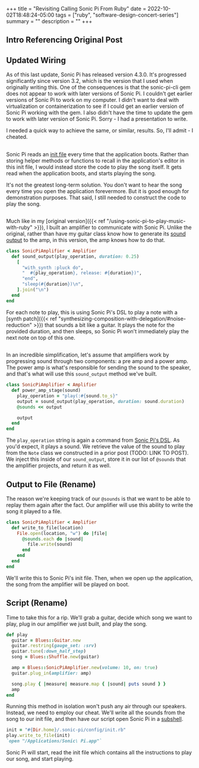 +++
title = "Revisiting Calling Sonic Pi From Ruby"
date = 2022-10-02T18:48:24-05:00
tags = ["ruby", "software-design-concert-series"]
summary = ""
description = ""
+++

## Intro Referencing Original Post

## Updated Wiring

As of this last update, Sonic Pi has released version 4.3.0. It's progressed
significantly since version 3.2, which is the version that I used when
originally writing this. One of the consequences is that the sonic-pi-cli gem
does not appear to work with later versions of Sonic Pi. I couldn't get earlier
versions of Sonic Pi to work on my computer. I didn't want to deal with
virtualization or containerization to see if I could get an earlier version of
Sonic Pi working with the gem. I also didn't have the time to update the gem to
work with later version of Sonic Pi. Sorry - I had a presentation to write.

I needed a quick way to achieve the same, or similar, results. So, I'll admit -
I cheated.

##

Sonic Pi reads an [init file](https://github.com/sonic-pi-net/sonic-pi/tree/stable/app/config/user-examples#initrb) every time that the application boots. Rather than storing helper methods or functions to recall in the application's editor in this init file, I would instead store the code to play the song itself. It gets read when the application boots, and starts playing the song.

It's not the greatest long-term solution. You don't want to hear the song every
time you open the application forevermore. But it is good enough for
demonstration purposes. That said, I still needed to construct the code to play
the song.

##

Much like in my [original version]({{< ref "/using-sonic-pi-to-play-music-with-ruby" >}}), I built an amplifier to communicate with Sonic Pi. Unlike the original, rather than have my guitar class know how to generate its [sound output](http://localhost:1313/posts/stringing-code-together-to-play-music/#plucking-a-single-string) to the amp, in this version, the amp knows how to do that.

```ruby
class SonicPiAmplifier < Amplifier
  def sound_output(play_operation, duration: 0.25)
    [
      "with_synth :pluck do",
      "  #{play_operation}, release: #{duration})",
      "end",
      "sleep(#{duration})\n",
    ].join("\n")
  end
end
```

For each note to play, this is using Sonic Pi's DSL to play a note with a [synth patch]({{< ref "synthesizing-composition-with-delegation/#noise-reduction" >}}) that sounds a bit like a guitar. It plays the note for the provided
duration, and then sleeps, so Sonic Pi won't immediately play the next note on
top of this one.

##

In an incredible simplification, let's assume that amplifiers work by
progressing sound through two components: a pre amp and a power amp. The power
amp is what's responsible for sending the sound to the speaker, and that's what
will use this `sound_output` method we've built.

```ruby
class SonicPiAmplifier < Amplifier
  def power_amp_stage(sound)
    play_operation = "play(:#{sound.to_s}"
    output = sound_output(play_operation, duration: sound.duration)
    @sounds << output

    output
  end
end
```

The `play_operation` string is again a command from [Sonic Pi's DSL](https://sonic-pi.net/tutorial.html#section-2-1). As you'd
expect, it plays a sound. We retrieve the value of the sound to play from the
`Note` class we constructed in a prior post (TODO: LINK TO POST). We inject this
inside of our `sound_output`, store it in our list of `@sounds` that the
amplifier projects, and return it as well.

## Output to File (Rename)

The reason we're keeping track of our `@sounds` is that we want to be able to
replay them again after the fact. Our amplifier will use this ability to write
the song it played to a file.

```ruby
class SonicPiAmplifier < Amplifier
  def write_to_file(location)
    File.open(location, "w") do |file|
      @sounds.each do |sound|
        file.write(sound)
      end
    end
  end
end
```

We'll write this to Sonic Pi's init file. Then, when we open up the application,
the song from the amplifier will be played on boot.

## Script (Rename)

Time to take this for a rip. We'll grab a guitar, decide which song we want to
play, plug in our amplifier we just built, and play the song.

```ruby
def play
  guitar = Blues::Guitar.new
  guitar.restring(gauge_set: :srv)
  guitar.tune(:down_half_step)
  song = Blues::Shuffle.new(guitar)

  amp = Blues::SonicPiAmplifier.new(volume: 10, on: true)
  guitar.plug_in(amplifier: amp)

  song.play { |measure| measure.map { |sound| puts sound } }
  amp
end
```

Running this method in isolation won't push any air through our speakers.
Instead, we need to employ our cheat. We'll write all the sounds from the song
to our init file, and then have our script open Sonic Pi in a [subshell](https://ruby-doc.org/core-3.1.2/Kernel.html#method-i-60).

```ruby
init = "#{Dir.home}/.sonic-pi/config/init.rb"
play.write_to_file(init)
`open "/Applications/Sonic\ Pi.app"`
```

Sonic Pi will start, read the init file which contains all the instructions to
play our song, and start playing.
